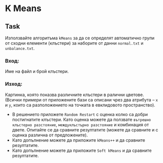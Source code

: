 # K Means

## Task

Използвайте алгоритъма `kMeans` за да се определят автоматично групи от сходни елементи (клъстери) за наборите от данни `normal.txt` и `unbalance.txt`. 

### Вход:

Име на файл и брой клъстери.

### Изход: 

Картинка, която показва различните клъстери в ралични цветове. (Всички примери от приложените бази са описани чрез два атрибута – `x` и `у`, които са разположението на точката в евклидовото пространство).

* В решението приложете `Random Restart` с оценка колко са добри постигнатите клъстери. Като оценка можете да ползвате `вътрешно клъстерно разстояние`, `междуклъстърно разстояние` и комбинация от двете. Опитайте се да сравните резултатите (можете да сравните и с оценка различна от предложените).
* Като допълнение можете да приложите `kMeans++` и да сравните резултатите.
* Като допълнение можете да приложите `Soft kMeans` и да сравните резултатите.
